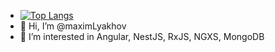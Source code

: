 - [![Top Langs](https://github-readme-stats.vercel.app/api/top-langs/?username=maximLyakhov&theme=radical&layout=compact)](https://github.com/anuraghazra/github-readme-stats)
- 👋 Hi, I’m @maximLyakhov
- 👀 I’m interested in Angular, NestJS, RxJS, NGXS, MongoDB

